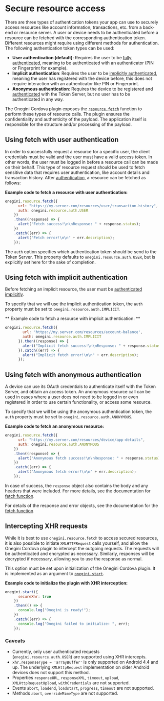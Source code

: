 # Secure resource access

There are three types of authentication tokens your app can use to securely access resources like account information, transactions, etc. from a back-end
or resource server. A user or device needs to be authenticated before a resource can be fetched with the corresponding authentication token.
Different resources might require using different methods for authentication. The following authentication token types can be used:
- **User authentication (default)**: Requires the user to be [fully authenticated](../reference/user/authenticate.md), meaning to be authenticated with an
authenticator (PIN or Fingerprint for example).
- **Implicit authentication**: Requires the user to be [implicitly authenticated](../reference/user/authenticateImplicitly.md), meaning the user has registered with
the device before, this does not require interaction with an authenticator like PIN or Fingerprint.
- **Anonymous authentication**: Requires the device to be registered and [authenticated](../reference/device/authenticate.md) with the Token Server, but no user
has to be authenticated in any way.

The Onegini Cordova plugin exposes the [`resource.fetch`](../reference/resource/fetch.md) function to perform these types of resource calls. The plugin ensures
the confidentiality and authenticity of the payload. The application itself is responsible for the structure and/or processing of the payload.

<!-- toc -->

## Using fetch with user authentication

In order to successfully request a resource for a specific user, the client credentials must be valid and the user must have a valid access token. In other words,
the user must be logged in before a resource call can be made on their behalf. This type of resource request should be used to fetch sensitive data that
requires user authentication, like account details and transaction history. After [authentication](./user-authentication.md), a resource can be fetched as follows:

**Example code to fetch a resource with user authentication:**

```js
onegini.resource.fetch({
      url: "https://my.server.com/resources/user/transaction-history",
      auth: onegini.resource.auth.USER
    })
    .then((response) => {
      alert("Fetch success!\n\nResponse: " + response.status);
    })
    .catch((err) => {
      alert("Fetch error!\n\n" + err.description);
    });
```

The `auth` option specifies which authentication token should be send to the Token Server. This property defaults to `onegini.resource.auth.USER`, but is
explicitly set here for the sake of completion.   

## Using fetch with implicit authentication

Before fetching an implicit resource, the user must be [authenticated implicitly](../reference/user/authenticateImplicitly.md).

To specify that we will use the implicit authentication token, the `auth` property must be set to `onegini.resource.auth.IMPLICIT`.

** Example code to fetch a resource with implicit authentication: **

```js
onegini.resource.fetch({
        url: 'https://my.server.com/resources/account-balance',
        auth: onegini.resource.auth.IMPLICIT
      }).then((response) => {
        alert("Implicit fetch success!\n\nResponse: " + response.status);
      }).catch((err) => {
        alert("Implicit fetch error!\n\n" + err.description);
      });
```

## Using fetch with anonymous authentication

A device can use its OAuth credentials to authenticate itself with the Token Server, and obtain an access token. An anonymous resource call can be used in cases
where a user does not need to be logged in or even registered in order to use certain functionality, or access some resource.

To specify that we will be using the anonymous authentication token, the `auth` property must be set to `onegini.resource.auth.ANONYMOUS`.

**Example code to fetch an anonymous resource:**


```js
onegini.resource.fetch({
      url: "https://my.server.com/resources/device/app-details",
      auth: onegini.resource.auth.ANONYMOUS
    })
    .then((response) => {
      alert("Anonymous fetch success!\n\nResponse: " + response.status);
    })
    .catch((err) => {
      alert("Anonymous fetch error!\n\n" + err.description);
    });
```

In case of success, the `response` object also contains the body and any headers that were included. For more details, see the documentation for [fetch function](../reference/resource/fetch.md).

For details of the response and error objects, see the documentation for the [fetch function](../reference/resource/fetch.md).

## Intercepting XHR requests

While it is best to use `onegini.resource.fetch` to access secured resources, it is also possible to initiate `XMLHTTPRequest` calls yourself, and allow the
Onegini Cordova plugin to intercept the outgoing requests. The requests will be authenticated and encrypted as necessary. Similarly, responses will be decrypted
if necessary, allowing you to use the response as normal.

This option must be set upon initialization of the Onegini Cordova plugin. It is implemented as an argument to [`onegini.start`](../reference/start.md).

**Example code to initialize the plugin with XHR interception:**

```js
onegini.start({
      secureXhr: true
    })
    .then(() => {
      console.log("Onegini is ready!");
    })
    .catch((err) => {
      console.log("Onegini failed to initialize: ", err);
    });
```

### Caveats

* Currently, only user authenticated requests (`onegini.resource.auth.USER`) are supported using XHR intercepts.
* `xhr.responseType = 'arrayBuffer'` is only supported on Android 4.4 and up. The underlying `XMLHttpRequest` implementation on older Android devices does not support this method.
* Properties `responseURL`, `responseXML`, `timeout`, `upload`, `XMLHttpRequestUpload`, `withCredentials` are not supported.
* Events `abort`, `loadend`, `loadstart`, `progress`, `timeout` are not supported.
* Methods `abort`, `overrideMimeType` are not supported.
